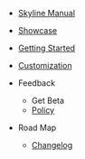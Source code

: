 * [Skyline Manual](../README.md)
* [Showcase](showcase.md)

* [Getting Started](getstart.md)
* [Customization](customization.md)
* Feedback
  * Get Beta
  * [Policy](privacy.md)
* Road Map
  * [Changelog](changelog.md)

